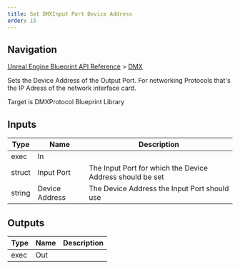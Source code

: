 ```yaml
---
title: Set DMXInput Port Device Address
order: 15
---
```

## Navigation

[Unreal Engine Blueprint API Reference](https://dev.epicgames.com/documentation/en-us/unreal-engine/BlueprintAPI) > [DMX](https://dev.epicgames.com/documentation/en-us/unreal-engine/BlueprintAPI/DMX)

Sets the Device Address of the Output Port. For networking Protocols that's the IP Adress of the network interface card.

Target is DMXProtocol Blueprint Library

## Inputs

| Type | Name | Description |
| --- | --- | --- |
| exec | In |  |
| struct | Input Port | The Input Port for which the Device Address should be set |
| string | Device Address | The Device Address the Input Port should use |

## Outputs

| Type | Name | Description |
| --- | --- | --- |
| exec | Out |  |
